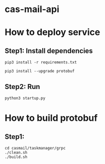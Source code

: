 # cas-mail-api

# How to deploy service 
## Step1: Install dependencies
```shell script
pip3 install -r requirements.txt

pip3 install --upgrade protobuf
```

## Step2: Run 
```shell script
python3 startup.py
```

# How to build protobuf
## Step1:
```shell script
cd casmail/taskmanager/grpc
./clean.sh
./build.sh
```